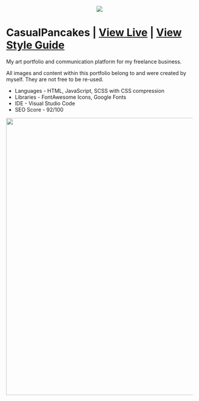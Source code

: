 <p align="center">
  <img src="https://user-images.githubusercontent.com/61296534/225163597-aaf69fb0-512b-461d-9fcc-00bfbfe71fc4.jpg"/>
</p>

# CasualPancakes | [View Live](https://casualpancakes.com) | [View Style Guide](https://www.figma.com/file/e3m35ak0yghUWMs03AJuvH/CasualPancakes?node-id=0%3A1&t=biL4Ob536nE3jo95-1)
My art portfolio and communication platform for my freelance business.

All images and content within this portfolio belong to and were created by myself. They are not free to be re-used.
* Languages - HTML, JavaScript, SCSS with CSS compression
* Libraries - FontAwesome Icons, Google Fonts
* IDE - Visual Studio Code
* SEO Score - 92/100

<p align="center">
  <img src="https://user-images.githubusercontent.com/61296534/217725636-0f93bc33-4327-4f36-8107-12b0f7abc2c8.png" width="750"/>
</p>

